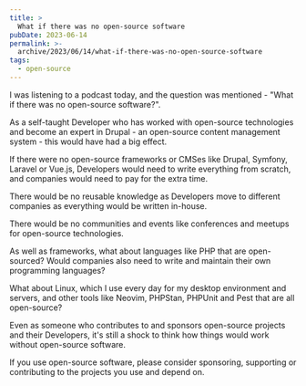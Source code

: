 ```yaml
---
title: >
  What if there was no open-source software
pubDate: 2023-06-14
permalink: >-
  archive/2023/06/14/what-if-there-was-no-open-source-software
tags:
  - open-source
---
```


I was listening to a podcast today, and the question was mentioned - "What if there was no open-source software?".

As a self-taught Developer who has worked with open-source technologies and become an expert in Drupal - an open-source content management system - this would have had a big effect.

If there were no open-source frameworks or CMSes like Drupal, Symfony, Laravel or Vue.js, Developers would need to write everything from scratch, and companies would need to pay for the extra time.

There would be no reusable knowledge as Developers move to different companies as everything would be written in-house.

There would be no communities and events like conferences and meetups for open-source technologies.

As well as frameworks, what about languages like PHP that are open-sourced? Would companies also need to write and maintain their own programming languages?

What about Linux, which I use every day for my desktop environment and servers, and other tools like Neovim, PHPStan, PHPUnit and Pest that are all open-source?

Even as someone who contributes to and sponsors open-source projects and their Developers, it's still a shock to think how things would work without open-source software.

If you use open-source software, please consider sponsoring, supporting or contributing to the projects you use and depend on.
